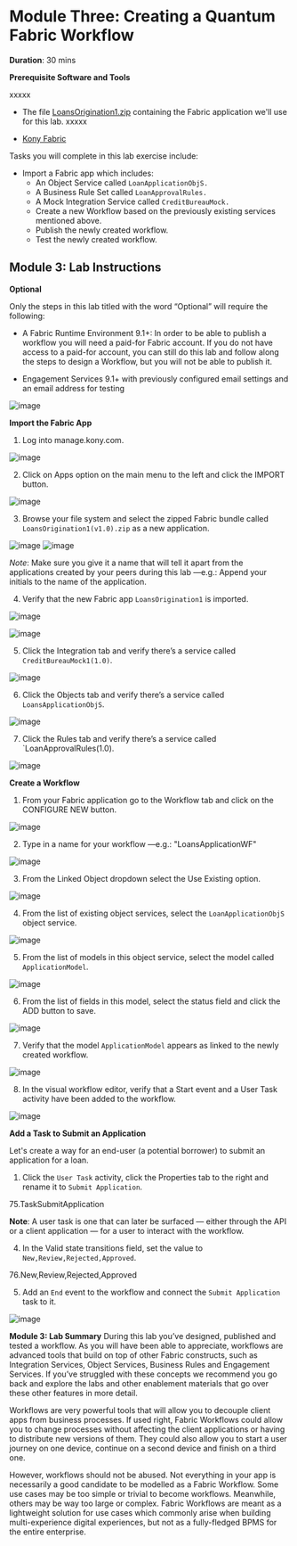# Module Three: Creating a Quantum Fabric Workflow
**Duration**: 30 mins

**Prerequisite Software and Tools**

xxxxx 
- The file [LoansOrigination1.zip](https://community.kony.com/downloads) containing the Fabric application we'll use for this lab.
xxxxx

- [Kony Fabric](http://Manage.kony.com)

Tasks you will complete in this lab exercise include:
- Import a Fabric app which includes:
    - An Object Service called `LoanApplicationObjS.`
    - A Business Rule Set called `LoanApprovalRules.`
    - A Mock Integration Service called `CreditBureauMock.`
    - Create a new Workflow based on the previously existing services mentioned above.
    - Publish the newly created workflow.
    - Test the newly created workflow.

## Module 3: Lab Instructions

**Optional**

Only the steps in this lab titled with the word “Optional” will require the following:
- A Fabric Runtime Environment 9.1+: In order to be able to publish a workflow you will need a paid-for Fabric account. If you do not have access to a paid-for account, you can still do this lab and follow along the steps to design a Workflow, but you will not be able to publish it.

- Engagement Services 9.1+ with previously configured email settings and an email address for testing

![image](https://github.com/temenos/SCALE2020/blob/main/Lab%206%20-%20Intro%20to%20Quantum%20Fabric/assets/57.EngagementServices.png)

**Import the Fabric App**

1. Log into manage.kony.com.

![image](https://github.com/temenos/SCALE2020/blob/main/Lab%206%20-%20Intro%20to%20Quantum%20Fabric/assets/58.QuantumApps.png)

2. Click on Apps option on the main menu to the left and click the IMPORT button.

![image](https://github.com/temenos/SCALE2020/blob/main/Lab%206%20-%20Intro%20to%20Quantum%20Fabric/assets/59.FabricApps.png)

3. Browse your file system and select the zipped Fabric bundle called `LoansOrigination1(v1.0).zip` as a new application.

![image](https://github.com/temenos/SCALE2020/blob/main/Lab%206%20-%20Intro%20to%20Quantum%20Fabric/assets/60.LoansOrigination1.png)
![image](https://github.com/temenos/SCALE2020/blob/main/Lab%206%20-%20Intro%20to%20Quantum%20Fabric/assets/61.LoansOrigination2.png)

*Note*: Make sure you give it a name that will tell it apart from the applications created by your peers during this lab —e.g.: Append your initials to the name of the application.

4. Verify that the new Fabric app `LoansOrigination1` is imported.

![image](https://github.com/temenos/SCALE2020/blob/main/Lab%206%20-%20Intro%20to%20Quantum%20Fabric/assets/62.FabricAppsLoansOrigination.png)

![image](https://github.com/temenos/SCALE2020/blob/main/Lab%206%20-%20Intro%20to%20Quantum%20Fabric/assets/63.FabricAppsLoansOriginationImported.png)

5. Click the Integration tab and verify there’s a service called `CreditBureauMock1(1.0)`.

![image](https://github.com/temenos/SCALE2020/blob/main/Lab%206%20-%20Intro%20to%20Quantum%20Fabric/assets/64.FabricAppsLoansOriginationImportedCreditB.png)

6. Click the Objects tab and verify there’s a service called `LoansApplicationObjS`.

![image](https://github.com/temenos/SCALE2020/blob/main/Lab%206%20-%20Intro%20to%20Quantum%20Fabric/assets/65.FabricAppsLoansApplicationObjS.png)

7. Click the Rules tab and verify there’s a service called `LoanApprovalRules(1.0).

![image](https://github.com/temenos/SCALE2020/blob/main/Lab%206%20-%20Intro%20to%20Quantum%20Fabric/assets/66.FabricAppsRules.png)

**Create a Workflow**

1. From your Fabric application go to the Workflow tab and click on the CONFIGURE NEW button.

![image](https://github.com/temenos/SCALE2020/blob/main/Lab%206%20-%20Intro%20to%20Quantum%20Fabric/assets/67.FabricAppsConfigureNew.png)

2. Type in a name for your workflow —e.g.: "LoansApplicationWF"

![image](https://github.com/temenos/SCALE2020/blob/main/Lab%206%20-%20Intro%20to%20Quantum%20Fabric/assets/68.FabricAppsLoansApplicationWF.png)

3. From the Linked Object dropdown select the Use Existing option. 

![image](https://github.com/temenos/SCALE2020/blob/main/Lab%206%20-%20Intro%20to%20Quantum%20Fabric/assets/69.FabricAppsLinkedObject.png)

4. From the list of existing object services, select the `LoanApplicationObjS` object service.

![image](https://github.com/temenos/SCALE2020/blob/main/Lab%206%20-%20Intro%20to%20Quantum%20Fabric/assets/70.FabricAppsLoanApplicationObjS.png)

5. From the list of models in this object service, select the model called `ApplicationModel`.

![image](https://github.com/temenos/SCALE2020/blob/main/Lab%206%20-%20Intro%20to%20Quantum%20Fabric/assets/71.ApplicationModel.png)

6. From the list of fields in this model, select the status field and click the ADD button to save.

![image](https://github.com/temenos/SCALE2020/blob/main/Lab%206%20-%20Intro%20to%20Quantum%20Fabric/assets/72.ExistingServiceStatus.png)

7. Verify that the model `ApplicationModel` appears as linked to the newly created workflow.

![image](https://github.com/temenos/SCALE2020/blob/main/Lab%206%20-%20Intro%20to%20Quantum%20Fabric/assets/73.ApplicationModel.png)

8. In the visual workflow editor, verify that a Start event and a User Task activity have been added to the workflow.

![image](https://github.com/temenos/SCALE2020/blob/main/Lab%206%20-%20Intro%20to%20Quantum%20Fabric/assets/74.StartUserTask.png)

**Add a Task to Submit an Application**

Let's create a way for an end-user (a potential borrower) to submit an application for a loan.

1. Click the `User Task` activity, click the Properties tab to the right and rename it to `Submit Application`.

75.TaskSubmitApplication

**Note**: A user task is one that can later be surfaced — either through the API or a client application — for a user to interact with the workflow.

4. In the Valid state transitions field, set the value to `New,Review,Rejected,Approved`.

76.New,Review,Rejected,Approved

5. Add an `End` event to the workflow and connect the `Submit Application` task to it.



![image](https://github.com/temenos/SCALE2020/blob/main/Lab%206%20-%20Intro%20to%20Quantum%20Fabric/assets/xxx.png)





















**Module 3: Lab Summary**
During this lab you’ve designed, published and tested a workflow. As you will have been able to appreciate, workflows are advanced tools that build on top of other Fabric constructs, such as Integration Services, Object Services, Business Rules and Engagement Services. If you’ve struggled with these concepts we recommend you go back and explore the labs and other enablement materials that go over these other features in more detail.

Workflows are very powerful tools that will allow you to decouple client apps from business processes. If used right, Fabric Workflows could allow you to change processes without affecting the client applications or having to distribute new versions of them. They could also allow you to start a user journey on one device, continue on a second device and finish on a third one. 

However, workflows should not be abused. Not everything in your app is necessarily a good candidate to be modelled as a Fabric Workflow. Some use cases may be too simple or trivial to become workflows. Meanwhile, others may be way too large or complex. Fabric Workflows are meant as a lightweight solution for use cases which commonly arise when building multi-experience digital experiences, but not as a fully-fledged BPMS for the entire enterprise.
